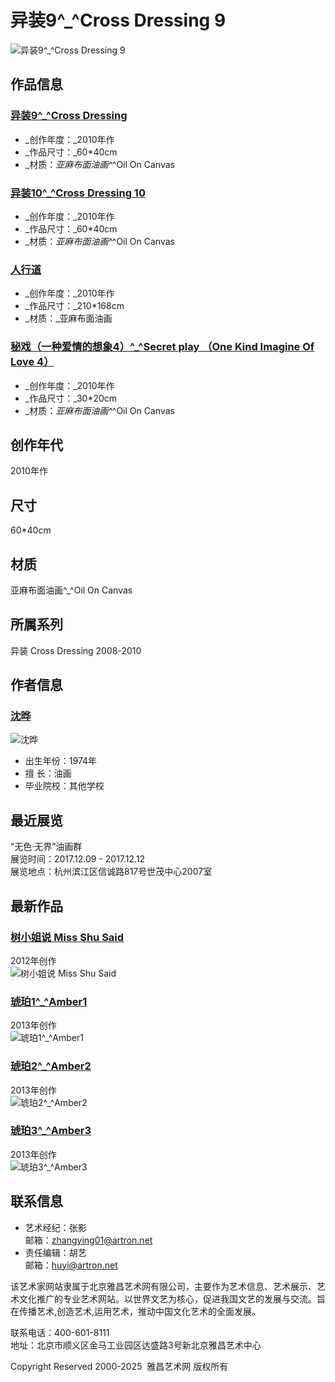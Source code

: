 # 异装9^_^Cross Dressing 9

![异装9^_^Cross Dressing 9](https://img2.artron.net/artist/A0261241/brt026124100131.jpg)

## 作品信息

### [异装9^_^Cross Dressing](https://shenye.artron.net/works_detail_brt026124100131_all)
- _创作年度：_2010年作
- _作品尺寸：_60*40cm
- _材质：_亚麻布面油画^_^Oil On Canvas

### [异装10^_^Cross Dressing 10](https://shenye.artron.net/works_detail_brt026124100132_all)
- _创作年度：_2010年作
- _作品尺寸：_60*40cm
- _材质：_亚麻布面油画^_^Oil On Canvas

### [人行道](https://shenye.artron.net/works_detail_brt026124100137_all)
- _创作年度：_2010年作
- _作品尺寸：_210*168cm
- _材质：_亚麻布面油画

### [秘戏（一种爱情的想象4）^_^Secret play （One Kind Imagine Of Love 4）](https://shenye.artron.net/works_detail_brt026124100193_all)
- _创作年度：_2010年作
- _作品尺寸：_30*20cm
- _材质：_亚麻布面油画^_^Oil On Canvas

## 创作年代
2010年作

## 尺寸
60*40cm

## 材质
亚麻布面油画^_^Oil On Canvas

## 所属系列
异装 Cross Dressing 2008-2010

## 作者信息

### [沈晔](https://shenye.artron.net/)
![沈晔](https://img3.artron.net/artist/A0261241/2012050309250127981.jpg)
- 出生年份：1974年
- 擅 长：油画
- 毕业院校：其他学校

## 最近展览
“无色·无界”油画群  
展览时间：2017.12.09 - 2017.12.12  
展览地点：杭州滨江区信诚路817号世茂中心2007室

## 最新作品

### [树小姐说 Miss Shu Said](https://shenye.artron.net/works_detail_brt026124100226)
2012年创作  
![树小姐说 Miss Shu Said](https://img4.artron.net/artist/A0261241/brt026124100226.jpg)

### [琥珀1^_^Amber1](https://shenye.artron.net/works_detail_brt026124100207)
2013年创作  
![琥珀1^_^Amber1](https://img5.artron.net/artist/A0261241/brt026124100207.jpg)

### [琥珀2^_^Amber2](https://shenye.artron.net/works_detail_brt026124100208)
2013年创作  
![琥珀2^_^Amber2](https://img5.artron.net/artist/A0261241/brt026124100208.jpg)

### [琥珀3^_^Amber3](https://shenye.artron.net/works_detail_brt026124100209)
2013年创作  
![琥珀3^_^Amber3](https://img5.artron.net/artist/A0261241/brt026124100209.jpg)

## 联系信息
- 艺术经纪：张影  
  邮箱：[zhangying01@artron.net](mailto:zhangying01@artron.net)
- 责任编辑：胡艺  
  邮箱：[huyi@artron.net](mailto:huyi@artron.net)

该艺术家网站隶属于北京雅昌艺术网有限公司，主要作为艺术信息、艺术展示、艺术文化推广的专业艺术网站。以世界文艺为核心，促进我国文艺的发展与交流。旨在传播艺术,创造艺术,运用艺术，推动中国文化艺术的全面发展。

联系电话：400-601-8111  
地址：北京市顺义区金马工业园区达盛路3号新北京雅昌艺术中心  

Copyright Reserved 2000-2025  雅昌艺术网 版权所有  

<!-- tcd_original_link https://shenye.artron.net/works_detail_brt026124100131_all -->
